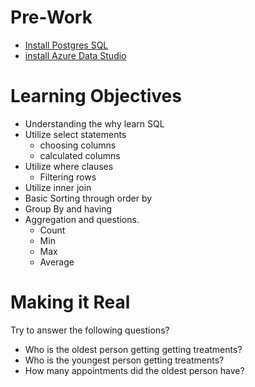# Pre-Work

* [Install Postgres SQL](https://www.postgresql.org/download/)
* [install Azure Data Studio](https://azure.microsoft.com/en-ca/products/data-studio)

# Learning Objectives 

* Understanding the why learn SQL
* Utilize select statements
    * choosing columns
    * calculated columns
* Utilize where clauses
    * Filtering rows
* Utilize inner join
* Basic Sorting through order by
* Group By and having
* Aggregation and questions.
    * Count
    * Min
    * Max
    * Average


# Making it Real

Try to answer the following questions?

* Who is the oldest person getting getting treatments?
* Who is the youngest person getting treatments?
* How many appointments did the oldest person have? 